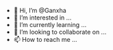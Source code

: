 - 👋 Hi, I’m @Ganxha
- 👀 I’m interested in ...
- 🌱 I’m currently learning ...
- 💞️ I’m looking to collaborate on ...
- 📫 How to reach me ...

<!---
Ganxha/Ganxha is a ✨ special ✨ repository because its `README.md` (this file) appears on your GitHub profile.
You can click the Preview link to take a look at your changes.
--->
